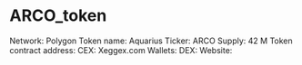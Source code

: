# ARCO_token

Network: Polygon
Token name: Aquarius
Ticker: ARCO
Supply: 42 M
Token contract address: 
CEX: Xeggex.com
Wallets:
DEX:
Website:
